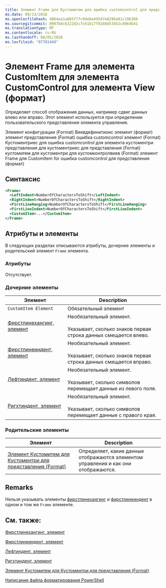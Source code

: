 ```yaml
---
title: Элемент Frame для Кустомитем для ошибка customcontrol для представления (формат) | Документация Майкрософт
ms.date: 09/13/2016
ms.openlocfilehash: 4864ea1a865f77c9de6e495d7e8296e81c19b366
ms.sourcegitcommit: 0907b8c6322d2c7c61b17f8168d53452c8964b41
ms.translationtype: MT
ms.contentlocale: ru-RU
ms.lasthandoff: 08/05/2020
ms.locfileid: "87781449"
---
```

# <a name="frame-element-for-customitem-for-customcontrol-for-view-format"></a>Элемент Frame для элемента CustomItem для элемента CustomControl для элемента View (формат)

Определяет способ отображения данных, например сдвиг данных влево или вправо. Этот элемент используется при определении пользовательского представления элемента управления.

Элемент конфигурации (Format) Виевдефинитионс элемент (формат) элемент представления (Format) ошибка customcontrol элемент (Format) Кустоментриес для ошибка customcontrol для элемента кустоментри представления для кустоментриес для представления (Format) кустомитем для кустоментри для кустомконтролвиев (Format) элемент Frame для CustomItem for ошибка customcontrol для представления (формат)

## <a name="syntax"></a>Синтаксис

```xml
<Frame>
  <LeftIndent>NumberOfCharactersToShift</LeftIndent>
  <RightIndent>NumberOfCharactersToShift</RightIndent>
  <FirstLineHanging>NumberOfCharactersToShift</FirstLineHanging>
  <FirstLineIndent>NumberOfCharactersToShift</FirstLineIndent>
  <CustomItem>...</CustomItem>
</Frame>
```

## <a name="attributes-and-elements"></a>Атрибуты и элементы

В следующих разделах описываются атрибуты, дочерние элементы и родительский элемент `Frame` элемента.

### <a name="attributes"></a>Атрибуты

Отсутствует.

### <a name="child-elements"></a>Дочерние элементы

|Элемент|Description|
|-------------|-----------------|
|`CustomItem Element`|Обязательный элемент|
|[Фирстлинехангинг, элемент](./firstlinehanging-element-for-frame-for-customcontrol-for-view-format.md)|Необязательный элемент.<br /><br /> Указывает, сколько знаков первая строка данных смещается влево.|
|[Фирстлинеиндент, элемент](./firstlineindent-element-for-frame-for-customcontrol-for-view-format.md)|Необязательный элемент.<br /><br /> Указывает, сколько знаков первая строка данных смещается вправо.|
|[Лефтиндент, элемент](./leftindent-element-for-frame-for-customcontrol-for-view-format.md)|Необязательный элемент.<br /><br /> Указывает, сколько символов перемещает данные из левого поля.|
|[Ригхтиндент, элемент](./rightindent-element-for-frame-for-customcontrol-for-view-format.md)|Необязательный элемент.<br /><br /> Указывает, сколько символов перемещает данные с правого края.|

### <a name="parent-elements"></a>Родительские элементы

|Элемент|Description|
|-------------|-----------------|
|[Элемент Кустомитем для Кустоментри для представления (Format)](./customitem-element-for-customentry-for-customcontrol-for-view-format.md)|Определяет, какие данные отображаются элементом управления и как они отображаются.|

## <a name="remarks"></a>Remarks

Нельзя указывать элементы [фирстлинехангинг](./firstlinehanging-element-for-frame-for-customcontrol-for-view-format.md) и [фирстлинеиндент](./firstlineindent-element-for-frame-for-customcontrol-for-view-format.md) в одном и том же `Frame` элементе.

## <a name="see-also"></a>См. также:

[Фирстлинехангинг, элемент](./firstlinehanging-element-for-frame-for-customcontrol-for-view-format.md)

[Фирстлинеиндент, элемент](./firstlineindent-element-for-frame-for-customcontrol-for-view-format.md)

[Лефтиндент, элемент](./leftindent-element-for-frame-for-customcontrol-for-view-format.md)

[Ригхтиндент, элемент](./rightindent-element-for-frame-for-customcontrol-for-view-format.md)

[Элемент Кустомитем для Кустоментри для представления (Format)](./customitem-element-for-customentry-for-customcontrol-for-view-format.md)

[Написание файла форматирования PowerShell](./writing-a-powershell-formatting-file.md)
